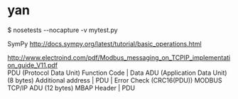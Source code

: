 # yan

$ nosetests --nocapture -v mytest.py


SymPy
<http://docs.sympy.org/latest/tutorial/basic_operations.html>  


<http://www.electroind.com/pdf/Modbus_messaging_on_TCPIP_implementation_guide_V11.pdf>  
PDU (Protocol Data Unit)
    Function Code | Data
ADU (Application Data Unit) (8 bytes)
    Additional address | PDU | Error Check (CRC16(PDU))
MODBUS TCP/IP ADU (12 bytes)
    MBAP Header | PDU